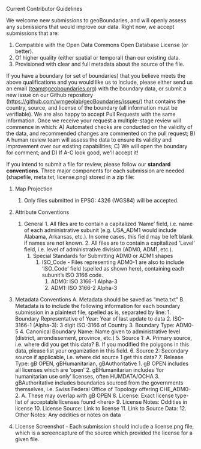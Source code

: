 Current Contributor Guidelines

We welcome new submissions to geoBoundaries, and will openly assess any submissions that would improve our data. Right now, we accept submissions that are:



1. Compatible with the Open Data Commons Open Database License (or better). 
2. Of higher quality (either spatial or temporal) than our existing data. 
3. Provisioned with clear and full metadata about the source of the file.

If you have a boundary (or set of boundaries) that you believe meets the above qualifications and you would like us to include, please either send us an email (team@geoboundaries.org) with the boundary data, or submit a new issue on our Github repository (https://github.com/wmgeolab/geoBoundaries/issues/) that contains the country, source, and license of the boundary (all information must be verifiable). We are also happy to accept Pull Requests with the same information. Once we receive your request a multiple-stage review will commence in which: A) Automated checks are conducted on the validity of the data, and recommended changes are commented on the pull request; B) A human review team will assess the data to ensure its validity and improvement over our existing capabilities; C) We will open the boundary for comment; and D) If A-C look good, we'll accept it!

If you intend to submit a file for review, please follow our **standard conventions**. Three major components for each submission are needed (shapefile, meta.txt, license.png) stored in a zip file:



1. Map Projection
	1. Only files submitted in EPSG: 4326 (WGS84) will be accepted.
3. Attribute Conventions
	1. General
        	1. All files are to contain a capitalized ‘Name’ field, i.e. name of each administrative subunit (e.g. USA_ADM1 would include Alabama, Arkansas, etc.).  In some cases, this field may be left blank if names are not known.
        	2. All files are to contain a capitalized ‘Level’ field, i.e. level of administrative division (ADM0, ADM1, etc.).  
    	1. Special Standards for Submitting ADM0 or ADM1 shapes
        	1. ISO_Code - Files representing ADM0-1 are also to include ‘ISO_Code’ field (spelled as shown here), containing each subunit’s ISO 3166 code.
           		1. ADM0: ISO 3166-1 Alpha-3
           		2. ADM1: ISO 3166-2 Alpha-3 
3. Metadata Conventions
    A. Metadata should be saved as “meta.txt”
    B. Metadata is to include the following information for each boundary submission in a plaintext file, spelled as is, separated by line:
        1. Boundary Representative of Year: 
            Year of last update to data
        2. ISO-3166-1 (Alpha-3):
            3 digit ISO-3166 of Country
        3. Boundary Type:
            ADM0-5
        4. Canonical Boundary Name:
            Name given to administrative level (district, arrondissement, province, etc.)
        5. Source 1: 
            A. Primary source, i.e. where did you get this data? 
            B. If you modified the polygons in this data, please list your organization in this field.
        6. Source 2:
            Secondary source if applicable, i.e. where did source 1 get this data?
        7. Release Type: 
            gB OPEN, gBHumanitarian, gBAuthoritative
                1. gB OPEN includes all licenses which are ‘open’
                2. gBHumanitarian includes ‘for humanitarian use only’ licenses, often HUMDATA/OCHA
                3. gBAuthoritative includes boundaries sourced from the governments themselves, i.e. Swiss Federal Office of Topology offering CHE_ADM0-2.
                    A. These may overlap with gB OPEN
        8. License: 
            Exact license type- list of acceptable licenses found &lt;here>
        9. License Notes: 
            Oddities in license
        10. License Source: 
            Link to license
        11. Link to Source Data: 
        12. Other Notes: 
            Any oddities or notes on data 

4. License Screenshot - Each submission should include a license.png file, which is a screencapture of the source which provided the license for a given file.

			
